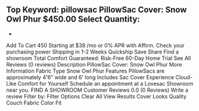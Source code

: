 Top Keyword: pillowsac
PillowSac Cover: Snow Owl Phur
$450.00
Select Quantity:
-
+
Add To Cart
450
Starting at
$38
/mo or 0% APR with
Affirm.
Check your purchasing power
Shipping in 1-2 Weeks
Quickship
Save
Share
Find a showroom
Total Comfort Guaranteed:
Risk-Free 60-Day Home Trial
See All Reviews
(0 reviews)
Description
PillowSac Cover: Snow Owl Phur
More Information
Fabric Type
Snow Owl Phur
Features
PillowSacs are approximately 4'6" wide and 6' long
Includes
Sac Cover
Experience Cloud-Like Comfort for Yourself
Schedule an appointment at a Lovesac Showroom near you.
FIND A SHOWROOM
Customer Reviews
0.0
(0 Reviews)
Write a review
Filter by:
Filter Options
Clear All
View Results
Cover
Looks
Quality
Couch
Fabric
Color
Fit